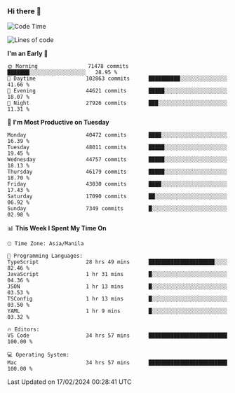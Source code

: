 ### Hi there 👋

<!--START_SECTION:waka-->
![Code Time](http://img.shields.io/badge/Code%20Time-4%2C896%20hrs%2038%20mins-blue)

![Lines of code](https://img.shields.io/badge/From%20Hello%20World%20I%27ve%20Written-110.2%20million%20lines%20of%20code-blue)

**I'm an Early 🐤** 

```text
🌞 Morning                71478 commits       ███████░░░░░░░░░░░░░░░░░░   28.95 % 
🌆 Daytime                102863 commits      ██████████░░░░░░░░░░░░░░░   41.66 % 
🌃 Evening                44621 commits       █████░░░░░░░░░░░░░░░░░░░░   18.07 % 
🌙 Night                  27926 commits       ███░░░░░░░░░░░░░░░░░░░░░░   11.31 % 
```
📅 **I'm Most Productive on Tuesday** 

```text
Monday                   40472 commits       ████░░░░░░░░░░░░░░░░░░░░░   16.39 % 
Tuesday                  48011 commits       █████░░░░░░░░░░░░░░░░░░░░   19.45 % 
Wednesday                44757 commits       █████░░░░░░░░░░░░░░░░░░░░   18.13 % 
Thursday                 46179 commits       █████░░░░░░░░░░░░░░░░░░░░   18.70 % 
Friday                   43030 commits       ████░░░░░░░░░░░░░░░░░░░░░   17.43 % 
Saturday                 17090 commits       ██░░░░░░░░░░░░░░░░░░░░░░░   06.92 % 
Sunday                   7349 commits        █░░░░░░░░░░░░░░░░░░░░░░░░   02.98 % 
```


📊 **This Week I Spent My Time On** 

```text
🕑︎ Time Zone: Asia/Manila

💬 Programming Languages: 
TypeScript               28 hrs 49 mins      █████████████████████░░░░   82.46 % 
JavaScript               1 hr 31 mins        █░░░░░░░░░░░░░░░░░░░░░░░░   04.36 % 
JSON                     1 hr 13 mins        █░░░░░░░░░░░░░░░░░░░░░░░░   03.53 % 
TSConfig                 1 hr 13 mins        █░░░░░░░░░░░░░░░░░░░░░░░░   03.50 % 
YAML                     1 hr 9 mins         █░░░░░░░░░░░░░░░░░░░░░░░░   03.32 % 

🔥 Editors: 
VS Code                  34 hrs 57 mins      █████████████████████████   100.00 % 

💻 Operating System: 
Mac                      34 hrs 57 mins      █████████████████████████   100.00 % 
```


 Last Updated on 17/02/2024 00:28:41 UTC
<!--END_SECTION:waka-->


<!--
**rad182/rad182** is a ✨ _special_ ✨ repository because its `README.md` (this file) appears on your GitHub profile.

Here are some ideas to get you started:

- 🔭 I’m currently working on ...
- 🌱 I’m currently learning ...
- 👯 I’m looking to collaborate on ...
- 🤔 I’m looking for help with ...
- 💬 Ask me about ...
- 📫 How to reach me: ...
- 😄 Pronouns: ...
- ⚡ Fun fact: ...
-->
